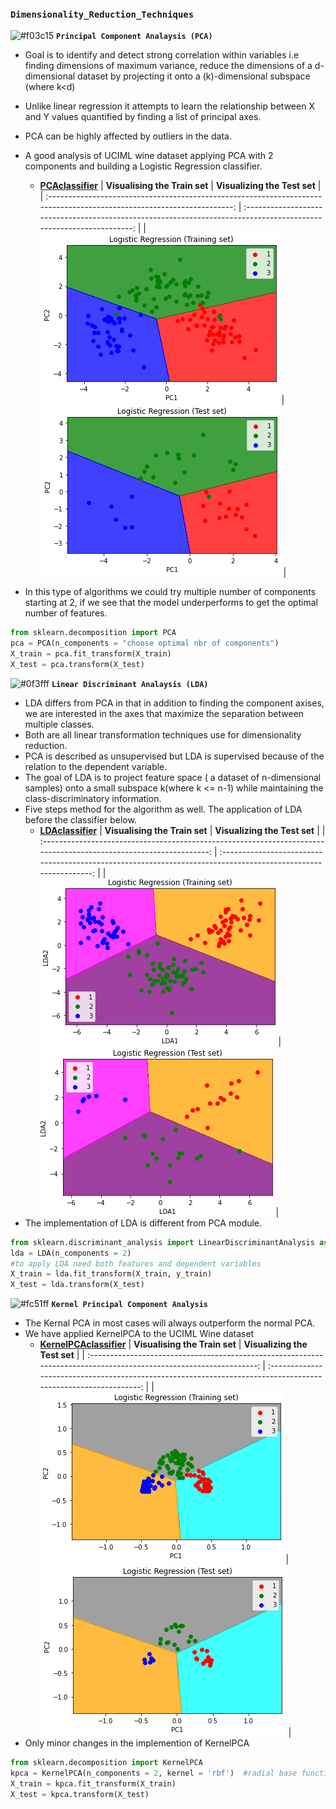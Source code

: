 ### `Dimensionality_Reduction_Techniques`

![#f03c15](https://via.placeholder.com/15/f03c15/000000?text=+) **`Principal Component Analaysis (PCA)`**

- Goal is to identify and detect strong correlation within variables i.e finding dimensions of maximum variance, reduce the dimensions of a d-dimensional dataset by projecting it onto a (k)-dimensional subspace (where k<d)
- Unlike linear regression it attempts to learn the relationship between X and Y values quantified by finding a list of principal axes.
- PCA can be highly affected by outliers in the data.
- A good analysis of UCIML wine dataset applying PCA with 2 components and building a Logistic Regression classifier.

  - [**PCAclassifier**](https://github.com/kuta-ndze/Dimensionality_Reduction_Techniques/blob/main/PCA/PCA.py)
    | **Visualising the Train set** | **Visualizing the Test set** |
    | :--------------------------------------------------------------------------------------------------------------------: | :----------------------------------------------------------------------------------------------------------------: |
    | ![**TrainedVisuals**](https://github.com/kuta-ndze/Dimensionality_Reduction_Techniques/blob/main/PCA/trainvisuals.png) | ![**TestVisuals**](https://github.com/kuta-ndze/Dimensionality_Reduction_Techniques/blob/main/PCA/testvisuals.png) |

- In this type of algorithms we could try multiple number of components starting at 2, if we see that the model underperforms to get the optimal number of features.

```python
from sklearn.decomposition import PCA
pca = PCA(n_components = "choose optimal nbr of components")
X_train = pca.fit_transform(X_train)
X_test = pca.transform(X_test)
```

![#0f3fff](https://via.placeholder.com/15/0f3fff/000000?text=+) **`Linear Discriminant Analaysis (LDA)`**

- LDA differs from PCA in that in addition to finding the component axises, we are interested in the axes that maximize the separation between multiple classes.
- Both are all linear transformation techniques use for dimensionality reduction.
- PCA is described as unsupervised but LDA is supervised because of the relation to the dependent variable.
- The goal of LDA is to project feature space ( a dataset of n-dimensional samples) onto a small subspace k(where k <= n-1) while maintaining the class-discriminatory information.
- Five steps method for the algorithm as well. The application of LDA before the classifier below.
  - [**LDAclassifier**](https://github.com/kuta-ndze/Dimensionality_Reduction_Techniques/blob/main/LDA/LDA.py)
    | **Visualising the Train set** | **Visualizing the Test set** |
    | :----------------------------------------------------------------------------------------------------------------: | :------------------------------------------------------------------------------------------------------------: |
    | ![**TrainedVisuals**](https://github.com/kuta-ndze/Dimensionality_Reduction_Techniques/blob/main/LDA/trainset.png) | ![**TestVisuals**](https://github.com/kuta-ndze/Dimensionality_Reduction_Techniques/blob/main/LDA/testset.png) |
- The implementation of LDA is different from PCA module.

```python
from sklearn.discriminant_analysis import LinearDiscriminantAnalysis as LDA
lda = LDA(n_components = 2)
#to apply LDA need both features and dependent variables
X_train = lda.fit_transform(X_train, y_train)
X_test = lda.transform(X_test)
```

![#fc51ff](https://via.placeholder.com/15/fc51ff/000000?text=+) **`Kernel Principal Component Analysis`**

- The Kernal PCA in most cases will always outperform the normal PCA.
- We have applied KernelPCA to the UCIML Wine dataset
  - [**KernelPCAclassifier**](https://github.com/kuta-ndze/Dimensionality_Reduction_Techniques/blob/main/KernelPCA/KernelPCA.py)
    | **Visualising the Train set** | **Visualizing the Test set** |
    | :----------------------------------------------------------------------------------------------------------------: | :------------------------------------------------------------------------------------------------------------: |
    | ![**TrainedVisuals**](https://github.com/kuta-ndze/Dimensionality_Reduction_Techniques/blob/main/KernelPCA/trainset.png) | ![**TestVisuals**](https://github.com/kuta-ndze/Dimensionality_Reduction_Techniques/blob/main/KernelPCA/testset.png) |
- Only minor changes in the implemention of KernelPCA

```python
from sklearn.decomposition import KernelPCA
kpca = KernelPCA(n_components = 2, kernel = 'rbf')  #radial base function
X_train = kpca.fit_transform(X_train)
X_test = kpca.transform(X_test)
```
